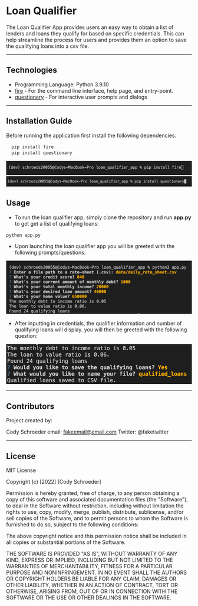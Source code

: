 # Loan Qualifier

The Loan Qualifier App provides users an easy way to obtain a list of lenders and loans they qualify for based on specific credentials. This can help streamline the process for users and provides them an option to save the qualifying loans into a csv file.

---

## Technologies

* Programming Language: Python 3.9.10
* [fire](https://github.com/google/python-fire) - For the command line interface, help page, and entry-point.
* [questionary](https://github.com/tmbo/questionary) - For interactive user prompts and dialogs

---

## Installation Guide

Before running the application first install the following dependencies.

```python
  pip install fire
  pip install questionary
```
![install fire](loan_qualifier_app/data/images/install_fire.png?raw=true "install file")
![install questionary](loan_qualifier_app/data/images/install_questionary.png?raw=true "install questionary")

## Usage

* To run the loan qualifier app, simply clone the repository and run **app.py** to get get a list of qualifying loans:

```python
python app.py
```

* Upon launching the loan qualifier app you will be greeted with the following prompts/questions:
    
![initial loan qualifier prompts](loan_qualifier_app/data/images/user_credentials_results.png?raw=true "user credentials")

* After inputting in credentials, the qualifier information and number of qualifying loans will display. you will then be greeted with the following question:

![saving list of qualified loans](loan_qualifier_app/data/images/saved_qualifying_loans.png?raw=true "list of qualified loans")

---

## Contributors

Project created by:

Cody Schroeder
email: fakeemail@email.com
Twitter: @faketwitter

---

## License

MIT License

Copyright (c) [2022] [Cody Schroeder]

Permission is hereby granted, free of charge, to any person obtaining a copy
of this software and associated documentation files (the "Software"), to deal
in the Software without restriction, including without limitation the rights
to use, copy, modify, merge, publish, distribute, sublicense, and/or sell
copies of the Software, and to permit persons to whom the Software is
furnished to do so, subject to the following conditions:

The above copyright notice and this permission notice shall be included in all
copies or substantial portions of the Software.

THE SOFTWARE IS PROVIDED "AS IS", WITHOUT WARRANTY OF ANY KIND, EXPRESS OR
IMPLIED, INCLUDING BUT NOT LIMITED TO THE WARRANTIES OF MERCHANTABILITY,
FITNESS FOR A PARTICULAR PURPOSE AND NONINFRINGEMENT. IN NO EVENT SHALL THE
AUTHORS OR COPYRIGHT HOLDERS BE LIABLE FOR ANY CLAIM, DAMAGES OR OTHER
LIABILITY, WHETHER IN AN ACTION OF CONTRACT, TORT OR OTHERWISE, ARISING FROM,
OUT OF OR IN CONNECTION WITH THE SOFTWARE OR THE USE OR OTHER DEALINGS IN THE
SOFTWARE.
